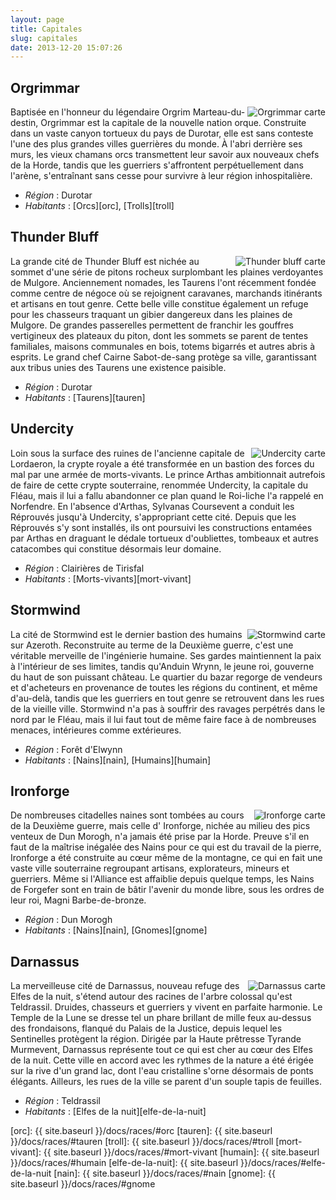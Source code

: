 ```yaml
---
layout: page
title: Capitales
slug: capitales
date: 2013-12-20 15:07:26
---
```


<h2 id="orgrimmar">Orgrimmar</h2>

<img alt="Orgrimmar carte" src="{{ site.baseurl }}/assets/images/capitales/map-orgrimmar.gif" align="right"/>

Baptisée en l'honneur du légendaire Orgrim Marteau-du-destin, Orgrimmar est la capitale de la nouvelle nation orque. Construite dans un vaste canyon tortueux du pays de Durotar, elle est sans conteste l'une des plus grandes villes guerrières du monde. À l'abri derrière ses murs, les vieux chamans orcs transmettent leur savoir aux nouveaux chefs de la Horde, tandis que les guerriers s'affrontent perpétuellement dans l'arène, s'entraînant sans cesse pour survivre à leur région inhospitalière.

* *Région* : Durotar
* *Habitants* : [Orcs][orc], [Trolls][troll]

<h2 id="thunder_bluff">Thunder Bluff</h2>

<img alt="Thunder bluff carte" src="{{ site.baseurl }}/assets/images/capitales/map-thunderbluff.gif" align="right"/>

La grande cité de Thunder Bluff est nichée au sommet d'une série de pitons rocheux surplombant les plaines verdoyantes de Mulgore. Anciennement nomades, les Taurens l'ont récemment fondée comme centre de négoce où se rejoignent caravanes, marchands itinérants et artisans en tout genre. Cette belle ville constitue également un refuge pour les chasseurs traquant un gibier dangereux dans les plaines de Mulgore. De grandes passerelles permettent de franchir les gouffres vertigineux des plateaux du piton, dont les sommets se parent de tentes familiales, maisons communales en bois, totems bigarrés et autres abris à esprits. Le grand chef Cairne Sabot-de-sang protège sa ville, garantissant aux tribus unies des Taurens une existence paisible.


* *Région* : Durotar
* *Habitants* : [Taurens][tauren]

<h2 id="undercity">Undercity</h2>

<img alt="Undercity carte" src="{{ site.baseurl }}/assets/images/capitales/map-theundercity.gif" align="right"/>

Loin sous la surface des ruines de l'ancienne capitale de Lordaeron, la crypte royale a été transformée en un bastion des forces du mal par une armée de morts-vivants. Le prince Arthas ambitionnait autrefois de faire de cette crypte souterraine, renommée Undercity, la capitale du Fléau, mais il lui a fallu abandonner ce plan quand le Roi-liche l'a rappelé en Norfendre. En l'absence d'Arthas, Sylvanas Coursevent a conduit les Réprouvés jusqu'à Undercity, s'appropriant cette cité. Depuis que les Réprouvés s'y sont installés, ils ont poursuivi les constructions entamées par Arthas en draguant le dédale tortueux d'oubliettes, tombeaux et autres catacombes qui constitue désormais leur domaine.

* *Région* : Clairières de Tirisfal
* *Habitants*  : [Morts-vivants][mort-vivant]

<h2 id="stormwind">Stormwind</h2>

<img alt="Stormwind carte" src="{{ site.baseurl }}/assets/images/capitales/map-stormwind.gif" align="right"/>

La cité de Stormwind est le dernier bastion des humains sur Azeroth. Reconstruite au terme de la Deuxième guerre, c'est une véritable merveille de l'ingénierie humaine. Ses gardes maintiennent la paix à l'intérieur de ses limites, tandis qu'Anduin Wrynn, le jeune roi, gouverne du haut de son puissant château. Le quartier du bazar regorge de vendeurs et d'acheteurs en provenance de toutes les régions du continent, et même d'au-delà, tandis que les guerriers en tout genre se retrouvent dans les rues de la vieille ville. Stormwind n'a pas à souffrir des ravages perpétrés dans le nord par le Fléau, mais il lui faut tout de même faire face à de nombreuses menaces, intérieures comme extérieures.

* *Région* : Forêt d'Elwynn
* *Habitants* : [Nains][nain], [Humains][humain]

<h2 id="ironforge">Ironforge</h2>

<img alt="Ironforge carte" src="{{ site.baseurl }}/assets/images/capitales/map-ironforge.gif" align="right"/>

De nombreuses citadelles naines sont tombées au cours de la Deuxième guerre, mais celle d' Ironforge, nichée au milieu des pics venteux de Dun Morogh, n'a jamais été prise par la Horde. Preuve s'il en faut de la maîtrise inégalée des Nains pour ce qui est du travail de la pierre, Ironforge a été construite au cœur même de la montagne, ce qui en fait une vaste ville souterraine regroupant artisans, explorateurs, mineurs et guerriers. Même si l'Alliance est affaiblie depuis quelque temps, les Nains de Forgefer sont en train de bâtir l'avenir du monde libre, sous les ordres de leur roi, Magni Barbe-de-bronze.

* *Région* : Dun Morogh
* *Habitants* : [Nains][nain], [Gnomes][gnome]

<h2 id="darnassus">Darnassus</h2>

<img alt="Darnassus carte" src="{{ site.baseurl }}/assets/images/capitales/map-darnassus.gif" align="right"/>

La merveilleuse cité de Darnassus, nouveau refuge des Elfes de la nuit, s'étend autour des racines de l'arbre colossal qu'est Teldrassil. Druides, chasseurs et guerriers y vivent en parfaite harmonie. Le Temple de la Lune se dresse tel un phare brillant de mille feux au-dessus des frondaisons, flanqué du Palais de la Justice, depuis lequel les Sentinelles protègent la région. Dirigée par la Haute prêtresse Tyrande Murmevent, Darnassus représente tout ce qui est cher au cœur des Elfes de la nuit. Cette ville en accord avec les rythmes de la nature a été érigée sur la rive d'un grand lac, dont l'eau cristalline s'orne désormais de ponts élégants. Ailleurs, les rues de la ville se parent d'un souple tapis de feuilles.

* *Région* : Teldrassil
* *Habitants* : [Elfes de la nuit][elfe-de-la-nuit]

[orc]: {{ site.baseurl }}/docs/races/#orc
[tauren]: {{ site.baseurl }}/docs/races/#tauren
[troll]: {{ site.baseurl }}/docs/races/#troll
[mort-vivant]: {{ site.baseurl }}/docs/races/#mort-vivant
[humain]: {{ site.baseurl }}/docs/races/#humain
[elfe-de-la-nuit]: {{ site.baseurl }}/docs/races/#elfe-de-la-nuit
[nain]: {{ site.baseurl }}/docs/races/#nain
[gnome]: {{ site.baseurl }}/docs/races/#gnome
